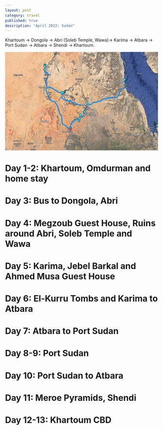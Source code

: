 ```yaml
---
layout: post
category: travel
published: true
description: "April 2022: Sudan"
---
```


Khartoum -> Dongola -> Abri (Soleb Temple, Wawa)-> Karima -> Atbara -> Port Sudan -> Atbara -> Shendi -> Khartoum.

![sudan_route](/assets/images/travel/sudanAPRIL2022/sudan_route_map.png)

# Day 1-2: Khartoum, Omdurman and home stay

# Day 3: Bus to Dongola, Abri

# Day 4: Megzoub Guest House, Ruins around Abri, Soleb Temple and Wawa

# Day 5: Karima, Jebel Barkal and Ahmed Musa Guest House

# Day 6: El-Kurru Tombs and Karima to Atbara

# Day 7: Atbara to Port Sudan

# Day 8-9: Port Sudan

# Day 10: Port Sudan to Atbara

# Day 11: Meroe Pyramids, Shendi

# Day 12-13: Khartoum CBD








